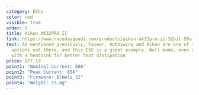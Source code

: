 ```yaml
---
category: ESCs
color: red
visible: true
order: 5
title: Aikon AK32PRO II
link: https://www.racedayquads.com/products/aikon-ak32pro-ii-32bit-50a-2-6s-20x20-4in1-esc
text: As mentioned previously, Foxeer, Hobbywing and Aikon are one of the best
  options out there, and this ESC is a great example. Well made, even available
  with a heatsink for better heat dissipation
price: $77.19
point1: "Nominal Current: 50A"
point2: "Peak Current: 65A"
point3: "Firmware: BlHeli_32"
point4: "Weight: 13.8g"
---
```

